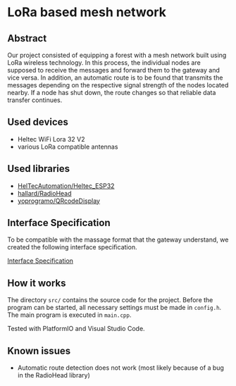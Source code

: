 # LoRa based mesh network

## Abstract

Our project consisted of equipping a forest with a mesh network built using LoRa wireless technology. In this process, the individual nodes are supposed to receive the messages and forward them to the gateway and vice versa. In addition, an automatic route is to be found that transmits the messages depending on the respective signal strength of the nodes located nearby. If a node has shut down, the route changes so that reliable data transfer continues.

## Used devices

- Heltec WiFi Lora 32 V2
- various LoRa compatible antennas

## Used libraries

- [HelTecAutomation/Heltec_ESP32](https://github.com/HelTecAutomation/Heltec_ESP32/tree/master)
- [hallard/RadioHead](https://github.com/hallard/RadioHead)
- [yoprogramo/QRcodeDisplay](https://github.com/yoprogramo/QRcodeDisplay)

## Interface Specification

To be compatible with the massage format that the gateway understand, we created the following interface specification.

[Interface Specification](doc/interface.md)

## How it works

The directory `src/` contains the source code for the project. Before the program can be started, all necessary settings must be made in `config.h`.
The main program is executed in `main.cpp`.

Tested with PlatformIO and Visual Studio Code.

## Known issues

- Automatic route detection does not work (most likely because of a bug in the RadioHead library)

